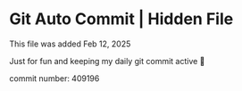 # Git Auto Commit | Hidden File

This file was added Feb 12, 2025

Just for fun and keeping my daily git commit active 🤪

commit number: 409196
